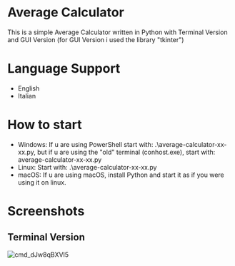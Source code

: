 # Average Calculator
This is a simple Average Calculator written in Python with Terminal Version and GUI Version (for GUI Version i used the library "tkinter")
# Language Support
- English
- Italian
# How to start
- Windows: If u are using PowerShell start with: .\average-calculator-xx-xx.py, but if u are using the "old" terminal (conhost.exe), start with: average-calculator-xx-xx.py
- Linux: Start with: .\average-calculator-xx-xx.py
- macOS: If u are using macOS, install Python and start it as if you were using it on linux.
# Screenshots
## Terminal Version
![cmd_dJw8qBXVI5](https://github.com/EightStrings/average-calculator/assets/109584823/27632fc6-8ffe-4530-bdaf-e0fb8573a805)

